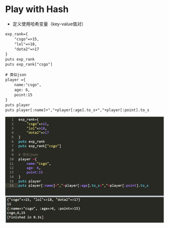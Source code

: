 # Play with Hash

* 定义使用哈希变量（key-value值对）

```text
exp_rank={
	"csgo"=>15,
	"lol"=>18,
	"dota2"=>17
}
puts exp_rank
puts exp_rank["csgo"]

# 类似json
player ={
	name:"csgo",
	age: 6,
	point:15
}
puts player
puts player[:name]+","+player[:age].to_s+","+player[:point].to_s
```

![Hash](../.gitbook/assets/image%20%28114%29.png)

